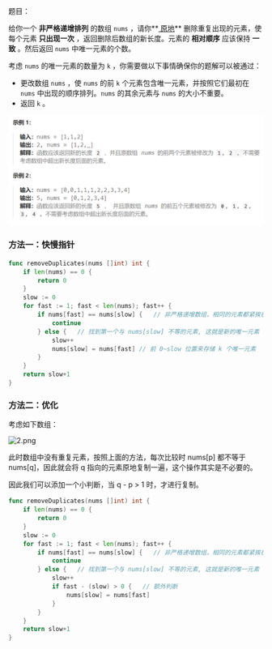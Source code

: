 题目：

给你一个 **非严格递增排列** 的数组 `nums` ，请你**[ 原地](http://baike.baidu.com/item/原地算法)** 删除重复出现的元素，使每个元素 **只出现一次** ，返回删除后数组的新长度。元素的 **相对顺序** 应该保持 **一致** 。然后返回 `nums` 中唯一元素的个数。

考虑 `nums` 的唯一元素的数量为 `k` ，你需要做以下事情确保你的题解可以被通过：

- 更改数组 `nums` ，使 `nums` 的前 `k` 个元素包含唯一元素，并按照它们最初在 `nums` 中出现的顺序排列。`nums` 的其余元素与 `nums` 的大小不重要。
- 返回 `k` 。

![image-20240222103151306](26.删除有序数组中的重复项.assets/image-20240222103151306.png)

### 方法一：快慢指针

```go
func removeDuplicates(nums []int) int {
    if len(nums) == 0 {
        return 0
    }
    slow := 0
    for fast := 1; fast < len(nums); fast++ {
        if nums[fast] == nums[slow] {   // 非严格递增数组，相同的元素都紧挨在一起
            continue
        } else {   // 找到第一个与 nums[slow] 不等的元素, 这就是新的唯一元素
            slow++
            nums[slow] = nums[fast] // 前 0~slow 位置来存储 k 个唯一元素
        }
    }
    return slow+1
}
```

### 方法二：优化

考虑如下数组：

![2.png](https://pic.leetcode-cn.com/06e80bea0bfa0dadc6891407a237fef245f950cab74d050027ac3beecb65d778-2.png)

此时数组中没有重复元素，按照上面的方法，每次比较时 nums[p] 都不等于 nums[q]，因此就会将 q 指向的元素原地复制一遍，这个操作其实是不必要的。

因此我们可以添加一个小判断，当 q - p > 1 时，才进行复制。

```go
func removeDuplicates(nums []int) int {
    if len(nums) == 0 {
        return 0
    }
    slow := 0
    for fast := 1; fast < len(nums); fast++ {
        if nums[fast] == nums[slow] {   // 非严格递增数组，相同的元素都紧挨在一起
            continue
        } else {   // 找到第一个与 nums[slow] 不等的元素, 这就是新的唯一元素
            slow++
            if fast - (slow) > 0 {   // 额外判断
                nums[slow] = nums[fast] 
            }
        }
    }
    return slow+1
}
```

